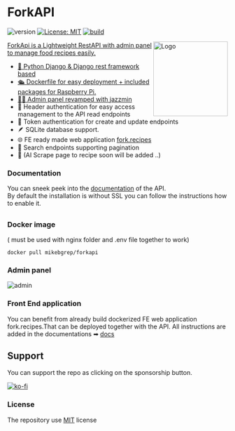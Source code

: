 # ForkAPI

![version](https://img.shields.io/badge/version-2.1.0-green) [![License: MIT](https://img.shields.io/badge/License-MIT-yellow.svg)](https://opensource.org/licenses/MIT)  <a aria-label="Build" href="https://github.com/mikebgrep/forkapi/actions?query=Build%20and%20Push%20to%20Docker%20Registry">
    <img alt="build" src="https://img.shields.io/github/actions/workflow/status/mikebgrep/forkapi/run-tests.yml?label=Build&logo=github&style=flat-quare&labelColor=000000" />

<img align="right" src="https://github.com/mikebgrep/foodie/blob/master/assets/logo.png" height="170px" alt="Logo">

ForkApi is a Lightweight RestAPI with admin panel to manage food recipes easily. 

 
   - 🐍 Python Django & Django rest framework based
   - 🛳 Dockerfile for easy deployment + included packages for Raspberry Pi.
   - 👨‍🍳 Admin panel revamped with [jazzmin](https://github.com/farridav/django-jazzmin)
   - 🔐 Header authentication for easy access management to the API read endpoints
   - 🔐 Token authentication for create and update endpoints
   - 🪶 SQLite database support.
   - 🌐︎ FE ready made web application [fork.recipes](https://github.com/mikebgrep/fork.recipes)
   - 🔎 Search endpoints supporting pagination
   - 🤖 (AI Scrape page to recipe soon will be added ..)

### Documentation
You can sneek peek into  the [documentation](https://mikebgrep.github.io/forkapi/) of the API. \
By default the installation is without SSL you can follow the instructions how to enable it.
## 

### Docker image 
( must be used with nginx folder and .env file together to work) 
```
docker pull mikebgrep/forkapi
```

### Admin panel 
![admin](https://github.com/mikebgrep/foodie/blob/master/assets/admin.gif)

### Front End application
You can benefit from already build dockerized FE web application fork.recipes.That can be deployed together with the API.
All instructions are added in the documentations ➡ [docs](https://mikebgrep.github.io/forkapi/clients/)

## Support 
You can support the repo as clicking on the sponsorship button.

[![ko-fi](https://ko-fi.com/img/githubbutton_sm.svg)](https://ko-fi.com/mikebgrep)

### License
The repository use [MIT](https://opensource.org/licenses/MIT) license

